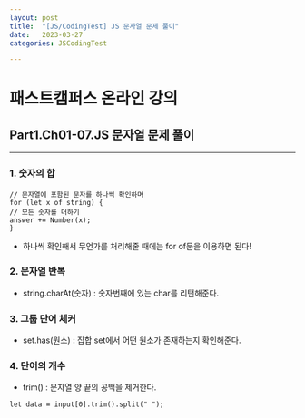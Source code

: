 ```yaml
---
layout: post
title:  "[JS/CodingTest] JS 문자열 문제 풀이"
date:   2023-03-27
categories: JSCodingTest

---
```


# 패스트캠퍼스 온라인 강의 
## Part1.Ch01-07.JS 문자열 문제 풀이

--- 

### 1. 숫자의 합

```
// 문자열에 포함된 문자를 하나씩 확인하며
for (let x of string) {
// 모든 숫자를 더하기
answer += Number(x);
}
```
* 하나씩 확인해서 무언가를 처리해줄 때에는 for of문을 이용하면 된다!

### 2. 문자열 반복 

* string.charAt(숫자) : 숫자번째에 있는 char를 리턴해준다. 

### 3. 그룹 단어 체커

* set.has(원소) : 집합 set에서 어떤 원소가 존재하는지 확인해준다. 

### 4. 단어의 개수

* trim() : 문자열 양 끝의 공백을 제거한다.

```
let data = input[0].trim().split(" ");
```
